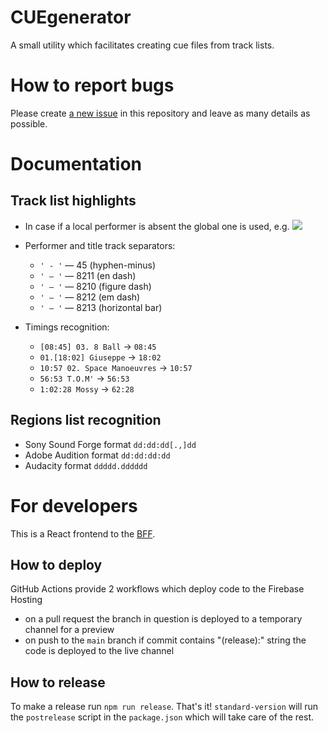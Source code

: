 # CUEgenerator

A small utility which facilitates creating cue files from track lists.

# How to report bugs

Please create [a new issue](https://github.com/dVaffection/cuegenerator-react/issues) in this repository and leave as many details as possible.

# Documentation

## Track list highlights

- In case if a local performer is absent the global one is used, e.g.
  ![](https://user-images.githubusercontent.com/457097/111331254-b81dff00-863e-11eb-9b80-cc7504f4d6fd.png)

- Performer and title track separators:
  - `' - '` — 45 (hyphen-minus)
  - `' – '` — 8211 (en dash)
  - `' ‒ '` — 8210 (figure dash)
  - `' — '` — 8212 (em dash)
  - `' ― '` — 8213 (horizontal bar)
- Timings recognition:
  - `[08:45] 03. 8 Ball` → `08:45`
  - `01.[18:02] Giuseppe` → `18:02`
  - `10:57 02. Space Manoeuvres` → `10:57`
  - `56:53 T.O.M'` → `56:53`
  - `1:02:28 Mossy` → `62:28`

## Regions list recognition

- Sony Sound Forge format `dd:dd:dd[.,]dd`
- Adobe Audition format `dd:dd:dd:dd`
- Audacity format `ddddd.dddddd`

# For developers

This is a React frontend to the [BFF](https://github.com/DmitryVarennikov/cuegenerator-server).

## How to deploy

GitHub Actions provide 2 workflows which deploy code to the Firebase Hosting

- on a pull request the branch in question is deployed to a temporary channel for a preview
- on push to the `main` branch if commit contains "(release):" string the code is deployed to the live channel

## How to release

To make a release run `npm run release`. That's it! `standard-version` will run the `postrelease` script in the `package.json` which will take care of the rest.
